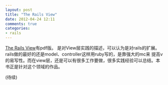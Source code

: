 ```yaml
---
layout: post
title: "The Rails View"
date: 2012-04-24 12:11
comments: true
categories: 
- rails
---
```


[The Rails View](http://pragprog.com/book/warv/the-rails-view)有pdf版。
是对View层实践的描述，可以认为是对rails的扩展。rails做的最好的还是model、controller这样用ruby写的，是靠强大的mc来
提高v的易写性。而在view层，还是可以有很多工作要做，很多实践经验可以总结。本书正是针对这个领域的作品。


(待续)

